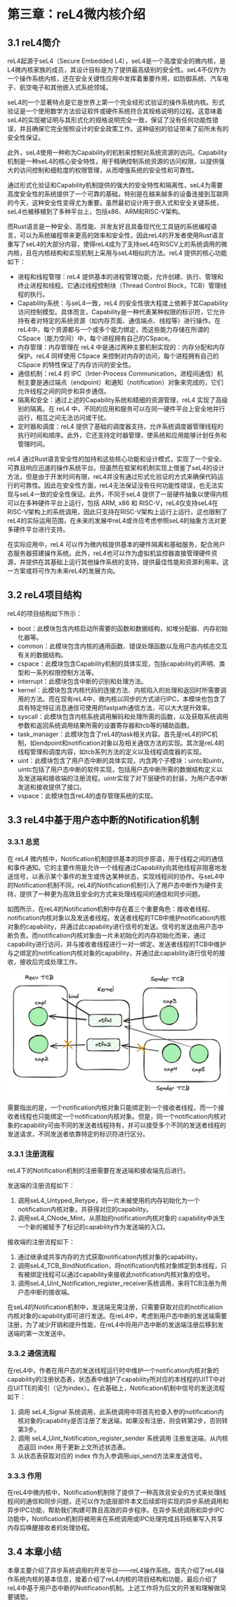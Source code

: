 # 第三章：reL4微内核介绍
## 3.1 reL4简介

reL4起源于seL4（Secure Embedded L4），seL4是一个高度安全的微内核，是L4微内核家族的成员，其设计目标是为了提供最高级别的安全性。seL4不仅作为一个操作系统内核，还在安全关键性应用中发挥着重要作用，如防御系统、汽车电子、航空电子和其他嵌入式系统领域。

seL4的一个显著特点是它是世界上第一个完全经形式验证的操作系统内核。形式验证是一个使用数学方法验证软件或硬件系统符合其规格说明的过程。这意味着seL4的实现被证明与其形式化的规格说明完全一致，保证了没有任何功能性错误，并且确保它完全按照设计的安全政策工作。这种级别的验证带来了前所未有的安全性保证。

此外，seL4使用一种称为Capability的机制来控制对系统资源的访问。Capability机制是一种seL4的核心安全特性，用于精确控制系统资源的访问权限，以提供强大的访问控制和细粒度的权限管理，从而增强系统的安全性和可靠性。

通过形式化验证和Capability机制提供的强大的安全特性和隔离性，seL4为需要高度安全性的系统提供了一个可靠的基础，特别是在越来越多的设备连接到互联网的今天，这种安全性变得尤为重要。虽然最初设计用于嵌入式和安全关键系统，seL4也被移植到了多种平台上，包括x86、ARM和RISC-V架构。


而Rust语言是一种安全、高性能、并发友好且具备现代化工具链的系统编程语言，可以为系统编程带来更高的效率和安全性，因此reL4的开发者使用Rust语言重写了seL4的大部分内容，使得reL4成为了支持seL4在RISCV上的系统调用的微内核，且在内核结构和实现机制上采用与seL4相似的方法。reL4 提供的核心功能如下：

- 进程和线程管理：reL4 提供基本的进程管理功能，允许创建、执行、管理和终止进程和线程。它通过线程控制块（Thread Control Block，TCB）管理线程的执行。
- Capability系统：与seL4一致，reL4 的安全性很大程度上依赖于其Capability访问控制模型。具体而言，Capability是一种代表某种权限的标识符，它允许持有者对特定的系统资源（如内存页面、通信端点、线程等）进行操作。在reL4中，每个资源都与一个或多个能力绑定，而这些能力存储在所谓的CSpace（能力空间）中，每个进程拥有自己的CSpace。
- 内存管理：内存管理在 reL4 中是通过两种主要机制实现的：内存分配和内存保护。reL4 同样使用 CSpace 来控制对内存的访问，每个进程拥有自己的 CSpace 的特性保证了内存访问的安全性。
- 通信机制：reL4 的 IPC（Inter-Process Communication，进程间通信）机制主要是通过端点（endpoint）和通知（notification）对象来完成的，它们允许线程之间的同步和异步通信。
- 隔离和安全：通过上述的Capability系统和精细的资源管理，reL4 实现了高级别的隔离。在 reL4 中，不同的应用和服务可以在同一硬件平台上安全地并行运行，相互之间无法访问或干扰。
- 定时器和调度：reL4 提供了基础的调度器支持，允许系统调度器管理线程的执行时间和顺序。此外，它还支持定时器管理，使系统和应用能够计划任务和管理时间。

reL4 通过Rust语言安全性的加持和这些核心功能和设计模式，实现了一个安全、可靠且响应迅速的操作系统平台。但虽然在框架和机制实现上借鉴了seL4的设计方法，但是由于开发时间有限，reL4并没有通过形式化验证的方式来确保代码运行的可靠性。因此在安全性方面，reL4无法保证没有任何功能性错误，也无法实现与seL4一致的安全性保证。此外，不同于seL4 提供了一层硬件抽象以使得内核可以在多种硬件平台上运行，包括 ARM, x86 和 RISC-V，reL4仅支持seL4在RISC-V架构上的系统调用，因此只支持在RISC-V架构上运行上运行，这也限制了reL4的实际运用范围，在未来的发展中reL4或许应考虑参照seL4的抽象方法对更多硬件平台进行支持。

在实际应用中，reL4 可以作为微内核提供基本的硬件隔离和基础服务，配合用户态服务器搭建操作系统。此外，reL4也可以作为虚拟机监控器直接管理硬件资源，并提供在其基础上运行其他操作系统的支持，提供最佳性能和资源利用率。这一方案或将可作为未来reL4的发展方向。
## 3.2 reL4项目结构
reL4的项目结构如下所示：

- boot：此模块包含内核启动所需要的函数和数据结构，如堆分配器、内存初始化器等。
- common：此模块包含内核的通用函数、错误处理函数以及用户态内核态交互有关的数据结构。
- cspace：此模块包含Capability机制的具体实现，包括capability的声明、类型和一系列权限控制方法等。
- interrupt：此模块包含中断的识别和处理方法。
- kernel：此模块包含内核代码的连接方法、内核陷入的处理和返回时所需要调用的方法。而在现有reL4中，微内核以同步的方式进行IPC，本模块也包含了具有特定特征消息通信可使用的fastpath通信方法，可以大大提升效率。
- syscall：此模块包含内核系统调用解码和处理所需的函数，以及获取系统调用参数和返回系统调用结果所需的设置寄存器和tcb等的辅助函数。
- task_manager：此模块包含了reL4的task相关内容。首先是reL4的IPC机制，如endpoint和notification对象以及相关通信方法的实现。其次是reL4的线程管理和调度内容，如tcb系列方法的定义以及线程调度器的实现。
- uint：此模块包含了用户态中断的具体实现，内含两个子模块：uintc和uintr。uintc包括了用户态中断的软件实现，包括用户态中断所需的数据结构定义以及发送端和接收端的注册流程。uintr实现了对下层硬件的封装，为用户态中断发送和接收提供了接口。
- vspace：此模块包含reL4的虚存管理系统的实现。
## 3.3 reL4中基于用户态中断的Notification机制
### 3.3.1 总览
在 reL4 微内核中，Notification机制提供基本的同步原语，用于线程之间的通信和事件通知。它的主要作用是允许一个线程通过Capability向其他线程非阻塞地发送信号，以表示某个事件的发生或传达某种状态，实现线程间的协作。与seL4中的Notification机制不同，reL4的Notification机制引入了用户态中断作为硬件支持，提供了一种更为高效且安全的方式来处理线程间的通信和同步问题。

如图所示，在reL4的Notification机制中存在着三个重要角色：接收者线程、notification内核对象以及发送者线程。发送者线程的TCB中维护notification内核对象的capability，并通过此capability进行信号的发送。信号的发送由用户态中断负责。而notification内核对象由一片未初始化的内存初始化而来，通过capability进行访问，并与接收者线程进行一对一绑定。发送者线程的TCB中维护与之绑定的notification内核对象的capability，并通过此capability进行信号的接收，接收后完成处理工作。

![](../images/rel4-ntfn-graph.png)

需要指出的是，一个notification内核对象只能绑定到一个接收者线程，而一个接收者线程也只能绑定一个notification内核对象。但是，同一个notification内核对象的capability可由不同的发送者线程持有，并可以接受多个不同的发送者线程的发送请求，不同发送者依靠特定的标识符进行区分。
### 3.3.1 注册流程
reL4下的Notification机制的注册需要在发送端和接收端先后进行。

发送端的注册流程如下：
1. 调用seL4_Untyped_Retype，将一片未被使用的内存初始化为一个notification内核对象，并获得对应的capability。
2. 调用seL4_CNode_Mint，从原始的notification内核对象的 capability中派生一个新的被赋予了标记的capability作为发送端的入口。

接收端的注册流程如下：
1. 通过继承或共享内存的方式获取notification内核对象的capability。
2. 调用seL4_TCB_BindNotification，将notification内核对象绑定到本线程，只有被绑定线程可以通过capability来接收此notification内核对象的信号。
3. 调用seL4_Uint_Notification_register_receiver系统调用，来将TCB注册为用户态中断的接收端。

在seL4的Notification机制中，发送端无需注册，只需要获取对应的notification内核对象的capability即可进行发送。在reL4中，考虑到用户态中断的发送端需要注册，为了减少开销和提升性能，在reL4中将用户态中断的发送端注册后移到发送端的第一次发送中。

### 3.3.2 通信流程
在reL4中，作者在用户态的发送线程运行时中维护一个notification内核对象的capability的注册状态表，状态表中维护了capability所对应的本线程的UITT中对应UITTE的索引（记为index）。在此基础上，Notification机制中信号的发送流程如下：
1. 调用 seL4_Signal 系统调用，此系统调用中将首先检查入参的notification内核对象的capability是否注册了发送端，如果没有注册，则会转第2步，否则转第3步。
2. 调用 seL4_Uint_Notification_register_sender 系统调用 注册发送端，从内核态返回 index 用于更新上文所述状态表。
3. 从状态表获取对应的 index 作为入参调用uipi_send方法来发送信号。 
### 3.3.3 作用
在reL4中微内核中，Notification机制除了提供了一种高效且安全的方式来处理线程间的通信和同步问题，还可以作为底层部件本文后续即将实现的异步系统调用和异步IPC功能，帮助我们构建可靠且高效的异步程序。在异步系统调用和异步IPC功能中，Notification机制将被用来在系统调用或IPC处理完成且将结果写入共享内存后唤醒接收者的处理协程。
## 3.4 本章小结
本章主要介绍了异步系统调用的开发平台——reL4操作系统。首先介绍了reL4操作系统内核的基本信息，接着介绍了reL4内核的项目结构和功能，最后介绍了reL4中基于用户态中断的Notification机制。上述工作将为后文的开发和理解做简要铺垫。